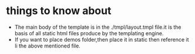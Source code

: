  # things to know about
 - The main body of the template is in the ./tmpl/layout.tmpl file.it is the basis of all static html files 
   produce by the templating engine.
 - If you want to place demos folder,then place it in static then reference it li the above mentioned file.